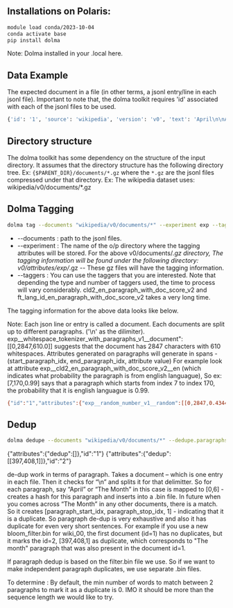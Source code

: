 ## Installations on Polaris: 
```bash
module load conda/2023-10-04
conda activate base
pip install dolma
```

Note: Dolma installed in your .local here. 

## Data Example
The expected document in a file (in other terms, a jsonl entry/line in each jsonl file). Important to note that, the dolma toolkit requires 'id' associated with each of the jsonl files to be used. 
```bash
{'id': '1', 'source': 'wikipedia', 'version': 'v0', 'text': 'April\n\nApril (Apr.) is the fourth month of the year in the Julian and Gregorian calendars, and comes between March and May. It is one of the four months to have 30 days.\nApril always begins on the same day of the week as July, and additionally, January in leap years. April always ends on the same day of the week as December.\nThe Month.\nApril comes between March and May, making it the fourth month of the year. It also comes first in the year out of the four months that have 30 days, as June, September and November are later in the year.\nApril begins on the same day of the week as July every year and on the same day of the week as January in leap years. April ends on the same day of the week as December every year, as each other\'s last days are exactly 35 weeks (245 days) apart.\nIn common years, April starts on the same day of the week as October of the previous year, and in leap years, May of the previous year. In common years, April finishes on the same day of the week as July of the previous year, and in leap years, February and October of the previous year. In common years immediately after other common years, April starts on the same day of the week as January of the previous year, and in leap years and years immediately after that, April finishes on the same day of the week as January of the previous year.\nIn years immediately before common years, April starts on the same day of the week as September and December of the following year, and in years immediately before leap years, June of the following year. In years immediately before common years, April finishes on the same day of the week as September of the following year, and in years immediately before leap years, March and June of the following year.\nApril is a spring month in the Northern Hemisphere and an autumn/fall month in the Southern Hemisphere. In each hemisphere, it is the seasonal equivalent of October in the other.\nIt is unclear as to where April got its name. A common theory is that it comes from the Latin word "aperire", meaning "to open", referring to flowers opening in spring. Another theory is that the name could come from Aphrodite, the Greek goddess of love. It was originally the second month in the old Roman Calendar, before the start of the new year was put to January 1.\nQuite a few festivals are held in this month. In many Southeast Asian cultures, new year is celebrated in this month (including Songkran). In Western Christianity, Easter can be celebrated on a Sunday between March 22 and April 25. In Orthodox Christianity, it can fall between April 4 and May 8. At the end of the month, Central and Northern European cultures celebrate Walpurgis Night on April 30, marking the transition from winter into summer.\nApril in poetry.\nPoets use "April" to mean the end of winter. For example: "April showers bring May flowers."', 'created': '2023-10-01T00:00:00.000Z', 'added': '2024-01-24T20:02:59.580Z', 'metadata': {'revid': '9086769', 'url': 'https://simple.wikipedia.org/wiki?curid=1', 'length': 600}}​
```

## Directory structure 

The dolma toolkit has some dependency on the structure of the input directory. It assumes that the directory structure has the following directory tree. Ex: `{$PARENT_DIR}/documents/*.gz` where the `*.gz` are the jsonl files compressed under that directory. 
Ex: The wikipedia dataset uses: wikipedia/v0/documents/*.gz 

## Dolma Tagging 
```bash
dolma tag --documents "wikipedia/v0/documents/*" --experiment exp --taggers random_number_v1 cld2_en_paragraph_with_doc_score_v2  ft_lang_id_en_paragraph_with_doc_score_v2 char_length_with_paragraphs_v1 whitespace_tokenizer_with_paragraphs_v1 --processes 16
```
* --documents : path to the jsonl files.
* --experiment : The name of the o/p directory where the tagging attributes will be stored. For the above v0/documents/*.gz directory, The tagging information will be found under the following directory: v0/attributes/exp/*.gz -- These gz files will have the tagging information.
* --taggers : You can use the taggers that you are interested. Note that depending the type and number of taggers used, the time to process will vary considerably.  cld2_en_paragraph_with_doc_score_v2 and ft_lang_id_en_paragraph_with_doc_score_v2 takes a very long time.

The tagging information for the above data looks like below. 

Note: Each json line or entry is called a document. Each documents are split up to different paragraphs. ('\n' as the dilimiter). 
exp__whitespace_tokenizer_with_paragraphs_v1__document":[[0,2847,610.0]] suggests that the document has 2847 characters with 610 whitespaces. 
Attributes generated on paragraphs will generate in spans - (start_paragraph_idx, end_paragraph_idx, attribute value) For example look at attribute exp__cld2_en_paragraph_with_doc_score_v2__en (which indicates what probability the paragraph is from english languague), So ex: [7,170,0.99] says that a paragraph which starts from index 7 to index 170, the probability that it is english languague is 0.99. 

```bash
{"id":"1","attributes":{"exp__random_number_v1__random":[[0,2847,0.43444]],"exp__cld2_en_paragraph_with_doc_score_v2__en":[[0,6,0.0],[7,170,0.99],[170,327,0.99],[327,338,0.0],[338,542,0.99],[542,788,0.99],[788,1332,0.99],[1332,1739,0.99],[1739,1918,0.99],[1918,2290,0.99],[2290,2738,0.99],[2738,2755,0.94],[2755,2847,0.98]],"exp__cld2_en_paragraph_with_doc_score_v2__not_en":[[0,6,1.0],[7,170,0.01],[170,327,0.01],[327,338,1.0],[338,542,0.01],[542,788,0.01],[788,1332,0.01],[1332,1739,0.01],[1739,1918,0.01],[1918,2290,0.01],[2290,2738,0.01],[2738,2755,0.06],[2755,2847,0.02]],"exp__cld2_en_paragraph_with_doc_score_v2__doc_en":[[0,2847,0.98312]],"exp__cld2_en_paragraph_with_doc_score_v2__doc_not_en":[[0,2847,0.01688]],"exp__ft_lang_id_en_paragraph_with_doc_score_v2__en":[[0,6,0.6573],[7,170,0.97417],[170,327,0.98952],[327,338,0.95427],[338,542,0.99331],[542,788,0.98935],[788,1332,0.99042],[1332,1739,0.98888],[1739,1918,0.95124],[1918,2290,0.98682],[2290,2738,0.95478],[2738,2755,0.99506],[2755,2847,0.81944]],"exp__ft_lang_id_en_paragraph_with_doc_score_v2__not_en":[[0,6,0.3427],[7,170,0.02583],[170,327,0.01048],[327,338,0.04573],[338,542,0.00669],[542,788,0.01065],[788,1332,0.00958],[1332,1739,0.01112],[1739,1918,0.04876],[1918,2290,0.01318],[2290,2738,0.04522],[2738,2755,0.00494],[2755,2847,0.18056]],"exp__ft_lang_id_en_paragraph_with_doc_score_v2__doc_en":[[0,2847,0.9741]],"exp__ft_lang_id_en_paragraph_with_doc_score_v2__doc_not_en":[[0,2847,0.0259]],"exp__char_length_with_paragraphs_v1__paragraph":[[0,6,6.0],[7,170,163.0],[170,327,157.0],[327,338,11.0],[338,542,204.0],[542,788,246.0],[788,1332,544.0],[1332,1739,407.0],[1739,1918,179.0],[1918,2290,372.0],[2290,2738,448.0],[2738,2755,17.0],[2755,2847,92.0]],"exp__char_length_with_paragraphs_v1__document":[[0,2847,2847.0]],"exp__whitespace_tokenizer_with_paragraphs_v1__paragraph":[[0,6,2.0],[7,170,38.0],[170,327,35.0],[327,338,4.0],[338,542,46.0],[542,788,59.0],[788,1332,116.0],[1332,1739,79.0],[1739,1918,36.0],[1918,2290,80.0],[2290,2738,87.0],[2738,2755,5.0],[2755,2847,23.0]],"exp__whitespace_tokenizer_with_paragraphs_v1__document":[[0,2847,610.0]]},"source":"wikipedia"}
```

## Dedup 
```bash
dolma dedupe --documents "wikipedia/v0/documents/*" --dedupe.paragraphs.attribute_name 'bff_duplicate_paragraph_spans' --dedupe.skip_empty --bloom_filter.file /tmp/deduper_bloom_filter.bin --no-bloom_filter.read_only --bloom_filter.estimated_doc_count '6_000_000' --bloom_filter.desired_false_positive_rate '0.0001' --processes 16​
```
{"attributes":{"dedup":[]},"id":"1"}
{"attributes":{"dedup":[[397,408,1]]},"id":"2"}

de-dup work in terms of paragraph. Takes a document – which is one entry in each file. Then it checks for “\n” and splits it for that delimitter. So for each paragraph, say “April” or “The Month” in this case is mapped to [0,6] - creates a hash for this paragraph and inserts into a .bin file. In future when you comes across “The Month” in any other documents, there is a match. So it creates [paragraph_start_idx, paragraph_stop_idx, 1] - indicating that it is a duplicate. So paragraph de-dup is very exhaustive and also it has duplicate for even very short sentences.​ For example if you use a new bloom_filter.bin for wiki_00, the first document (id=1) has no duplicates, but it marks the id=2, [397,408,1] as duplicate, which corresponds to "The month" paragraph that was also present in the document id=1. 

If paragraph dedup is based on the filter.bin file we use. So if we want to make independent paragraph duplicates, we use separate .bin files. ​

To determine : By default, the min number of words to match between 2 paragraphs to mark it as a duplicate is 0. IMO it should be more than the sequence length we would like to try. ​
